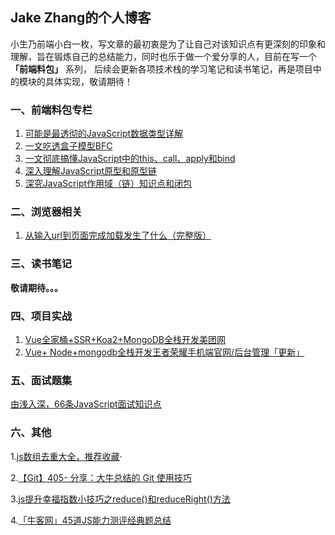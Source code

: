 ## Jake Zhang的个人博客
小生乃前端小白一枚，写文章的最初衷是为了让自己对该知识点有更深刻的印象和理解，旨在锻炼自己的总结能力，同时也乐于做一个爱分享的人，目前在写一个 **「前端料包」** 系列， 后续会更新各项技术栈的学习笔记和读书笔记，再是项目中的模块的具体实现，敬请期待！
### 一、前端料包专栏

 1. [可能是最透彻的JavaScript数据类型详解](https://juejin.im/post/5dc6bfbcf265da4d2f31df25)
 2.  [一文吃透盒子模型BFC](https://juejin.im/post/5dd1fae1e51d453d965a79c2)
 3.  [一文彻底搞懂JavaScript中的this、call、apply和bind](https://juejin.im/post/5de4fe1d5188255e8b76e1f2)
 4.  [深入理解JavaScript原型和原型链](https://juejin.im/post/5e860b5e518825738d526a22)
 5. [深究JavaScript作用域（链）知识点和闭包](https://juejin.im/post/5e93e4eaf265da47fc0ce177)
### 二、浏览器相关
 1. [从输入url到页面完成加载发生了什么（完整版）](https://juejin.im/post/5e92f11b6fb9a03c46493880)
 ### 三、读书笔记
 **敬请期待。。。**
 ### 四、项目实战
 1. [Vue全家桶+SSR+Koa2+MongoDB全栈开发美团网](https://juejin.im/post/5ec4f609518825433e1f9c5f)
 1. [Vue+ Node+mongodb全栈开发王者荣耀手机端官网/后台管理「更新」](https://juejin.im/post/5ecf38b4e51d45787e43e819)

 ### 五、面试题集
 [由浅入深，66条JavaScript面试知识点](https://juejin.im/post/5ef8377f6fb9a07e693a6061)
 ### 六、其他

 1.[js数组去重大全，推荐收藏](https://juejin.im/editor/posts/5def09556fb9a016510d9b73)·

 2.[【Git】405- 分享：大牛总结的 Git 使用技巧](https://editor.csdn.net/md/?articleId=103063960)
 
 3.[js提升幸福指数小技巧之reduce()和reduceRight()方法](https://editor.csdn.net/md/?articleId=103063960)
 
 4.[「牛客网」45道JS能力测评经典题总结](https://juejin.im/post/5f032fe3f265da22c75734b8)



